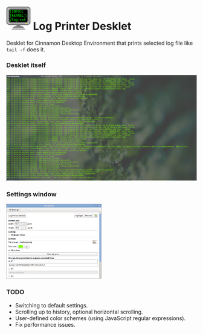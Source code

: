<img src="https://github.com/flaz14/log-printer-desklet/blob/master/log-printer-desklet%40flaz14/icon.png"> Log Printer Desklet
========

Desklet for Cinnamon Desktop Environment that prints selected log file like `tail -f` does it.

### Desklet itself
<img src="https://github.com/flaz14/log-printer-desklet/blob/master/screenshots/screenshot-full-desklet.png" />

### Settings window
<img width="50%" src="https://github.com/flaz14/log-printer-desklet/blob/master/screenshots/screenshot-settings-window.png" />

### TODO
- Switching to default settings.
- Scrolling up to history, optional horizontal scrolling.
- User-defined color schemes (using JavaScript regular expressions).
- Fix performance issues.
